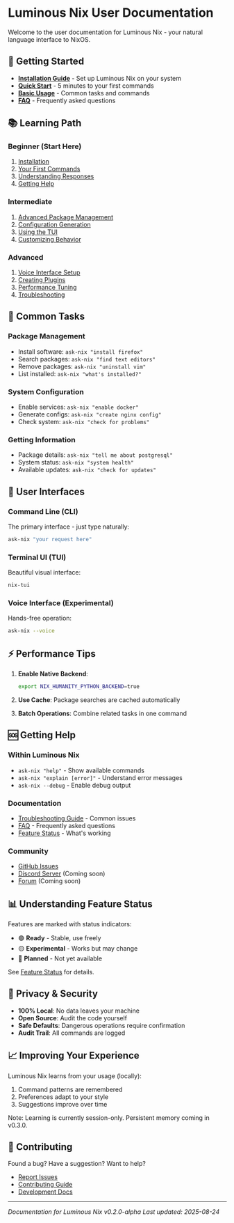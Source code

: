 # Luminous Nix User Documentation

Welcome to the user documentation for Luminous Nix - your natural language interface to NixOS.

## 🚀 Getting Started

- **[Installation Guide](installation.md)** - Set up Luminous Nix on your system
- **[Quick Start](../../QUICKSTART.md)** - 5 minutes to your first commands
- **[Basic Usage](basic-usage.md)** - Common tasks and commands
- **[FAQ](faq.md)** - Frequently asked questions

## 📚 Learning Path

### Beginner (Start Here)
1. [Installation](installation.md)
2. [Your First Commands](basic-usage.md#first-commands)
3. [Understanding Responses](basic-usage.md#understanding-responses)
4. [Getting Help](basic-usage.md#getting-help)

### Intermediate
1. [Advanced Package Management](advanced-usage.md#packages)
2. [Configuration Generation](advanced-usage.md#configuration)
3. [Using the TUI](tui-guide.md)
4. [Customizing Behavior](customization.md)

### Advanced
1. [Voice Interface Setup](voice-setup.md)
2. [Creating Plugins](../technical/plugin-development.md)
3. [Performance Tuning](performance.md)
4. [Troubleshooting](troubleshooting.md)

## 🎯 Common Tasks

### Package Management
- Install software: `ask-nix "install firefox"`
- Search packages: `ask-nix "find text editors"`
- Remove packages: `ask-nix "uninstall vim"`
- List installed: `ask-nix "what's installed?"`

### System Configuration
- Enable services: `ask-nix "enable docker"`
- Generate configs: `ask-nix "create nginx config"`
- Check system: `ask-nix "check for problems"`

### Getting Information
- Package details: `ask-nix "tell me about postgresql"`
- System status: `ask-nix "system health"`
- Available updates: `ask-nix "check for updates"`

## 🎨 User Interfaces

### Command Line (CLI)
The primary interface - just type naturally:
```bash
ask-nix "your request here"
```

### Terminal UI (TUI)
Beautiful visual interface:
```bash
nix-tui
```

### Voice Interface (Experimental)
Hands-free operation:
```bash
ask-nix --voice
```

## ⚡ Performance Tips

1. **Enable Native Backend**: 
   ```bash
   export NIX_HUMANITY_PYTHON_BACKEND=true
   ```

2. **Use Cache**: Package searches are cached automatically

3. **Batch Operations**: Combine related tasks in one command

## 🆘 Getting Help

### Within Luminous Nix
- `ask-nix "help"` - Show available commands
- `ask-nix "explain [error]"` - Understand error messages
- `ask-nix --debug` - Enable debug output

### Documentation
- [Troubleshooting Guide](troubleshooting.md) - Common issues
- [FAQ](faq.md) - Frequently asked questions
- [Feature Status](../features/FEATURE_STATUS.md) - What's working

### Community
- [GitHub Issues](https://github.com/Luminous-Dynamics/luminous-nix/issues)
- [Discord Server](#) (Coming soon)
- [Forum](#) (Coming soon)

## 📊 Understanding Feature Status

Features are marked with status indicators:
- 🟢 **Ready** - Stable, use freely
- 🟡 **Experimental** - Works but may change
- 🔴 **Planned** - Not yet available

See [Feature Status](../features/FEATURE_STATUS.md) for details.

## 🔐 Privacy & Security

- **100% Local**: No data leaves your machine
- **Open Source**: Audit the code yourself
- **Safe Defaults**: Dangerous operations require confirmation
- **Audit Trail**: All commands are logged

## 📈 Improving Your Experience

Luminous Nix learns from your usage (locally):
1. Command patterns are remembered
2. Preferences adapt to your style
3. Suggestions improve over time

Note: Learning is currently session-only. Persistent memory coming in v0.3.0.

## 🤝 Contributing

Found a bug? Have a suggestion? Want to help?
- [Report Issues](https://github.com/Luminous-Dynamics/luminous-nix/issues)
- [Contributing Guide](../../CONTRIBUTING.md)
- [Development Docs](../technical/)

---

*Documentation for Luminous Nix v0.2.0-alpha*
*Last updated: 2025-08-24*